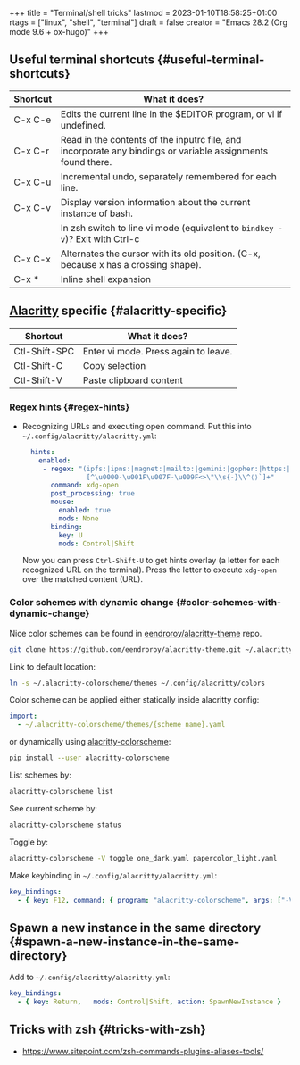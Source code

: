 +++
title = "Terminal/shell tricks"
lastmod = 2023-01-10T18:58:25+01:00
rtags = ["linux", "shell", "terminal"]
draft = false
creator = "Emacs 28.2 (Org mode 9.6 + ox-hugo)"
+++

## Useful terminal shortcuts {#useful-terminal-shortcuts}

| Shortcut | What it does?                                                                                               |
|----------|-------------------------------------------------------------------------------------------------------------|
| C-x C-e  | Edits the current line in the $EDITOR program, or vi if undefined.                                          |
| C-x C-r  | Read in the contents of the inputrc file, and incorporate any bindings or variable assignments found there. |
| C-x C-u  | Incremental undo, separately remembered for each line.                                                      |
| C-x C-v  | Display version information about the current instance of bash.                                             |
|          | In zsh switch to line vi mode (equivalent to `bindkey -v`)? Exit with Ctrl-c                                |
| C-x C-x  | Alternates the cursor with its old position. (C-x, because x has a crossing shape).                         |
| C-x \*   | Inline shell expansion                                                                                      |


## [Alacritty](https://alacritty.org/) specific {#alacritty-specific}

| Shortcut      | What it does?                        |
|---------------|--------------------------------------|
| Ctl-Shift-SPC | Enter vi mode. Press again to leave. |
| Ctl-Shift-C   | Copy selection                       |
| Ctl-Shift-V   | Paste clipboard content              |


### Regex hints {#regex-hints}

-   Recognizing URLs and executing open command. Put this into
    `~/.config/alacritty/alacritty.yml`:
    ```yaml
      hints:
        enabled:
    ​     - regex: "(ipfs:|ipns:|magnet:|mailto:|gemini:|gopher:|https:|http:|news:|file:|git:|ssh:|ftp:)\
                    [^\u0000-\u001F\u007F-\u009F<>\"\\s{-}\\^⟨⟩`]+"
           command: xdg-open
           post_processing: true
           mouse:
             enabled: true
             mods: None
           binding:
             key: U
             mods: Control|Shift
    ```
    Now you can press `Ctrl-Shift-U` to get hints overlay (a letter for each
    recognized URL on the terminal). Press the letter to execute `xdg-open` over the
    matched content (URL).


### Color schemes with dynamic change {#color-schemes-with-dynamic-change}

Nice color schemes can be found in [eendroroy/alacritty-theme](https://github.com/eendroroy/alacritty-theme) repo.

```sh
git clone https://github.com/eendroroy/alacritty-theme.git ~/.alacritty-colorscheme
```

Link to default location:

```sh
ln -s ~/.alacritty-colorscheme/themes ~/.config/alacritty/colors
```

Color scheme can be applied either statically inside alacritty config:

```yaml
import:
  - ~/.alacritty-colorscheme/themes/{scheme_name}.yaml
```

or dynamically using [alacritty-colorscheme](https://github.com/toggle-corp/alacritty-colorscheme):

```sh
pip install --user alacritty-colorscheme
```

List schemes by:

```sh
alacritty-colorscheme list
```

See current scheme by:

```sh
alacritty-colorscheme status
```

Toggle by:

```sh
alacritty-colorscheme -V toggle one_dark.yaml papercolor_light.yaml
```

Make keybinding in `~/.config/alacritty/alacritty.yml`:

```yaml
key_bindings:
  - { key: F12, command: { program: "alacritty-colorscheme", args: ["-V",  "toggle",  "one_dark.yaml",  "papercolor_light.yaml"] } }
```


## Spawn a new instance in the same directory {#spawn-a-new-instance-in-the-same-directory}

Add to `~/.config/alacritty/alacritty.yml`:

```yaml
key_bindings:
  - { key: Return,   mods: Control|Shift, action: SpawnNewInstance }
```


## Tricks with zsh {#tricks-with-zsh}

-   <https://www.sitepoint.com/zsh-commands-plugins-aliases-tools/>
